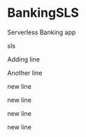 # BankingSLS
Serverless Banking app

sls

Adding line

Another line

new line

new line

new line

new line